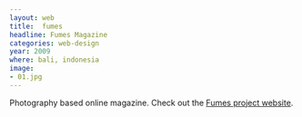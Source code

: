 ```yaml
---
layout: web
title:  fumes
headline: Fumes Magazine
categories: web-design
year: 2009
where: bali, indonesia
image:
- 01.jpg
---
```

Photography based online magazine.
Check out the [Fumes project website](http://fumes.junglestar.org).

